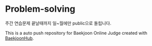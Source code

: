 # Problem-solving

주간 연습문제 끝날때까지 일~월에만 public으로 돌립니다.

This is a auto push repository for Baekjoon Online Judge created with [BaekjoonHub](https://github.com/BaekjoonHub/BaekjoonHub).
